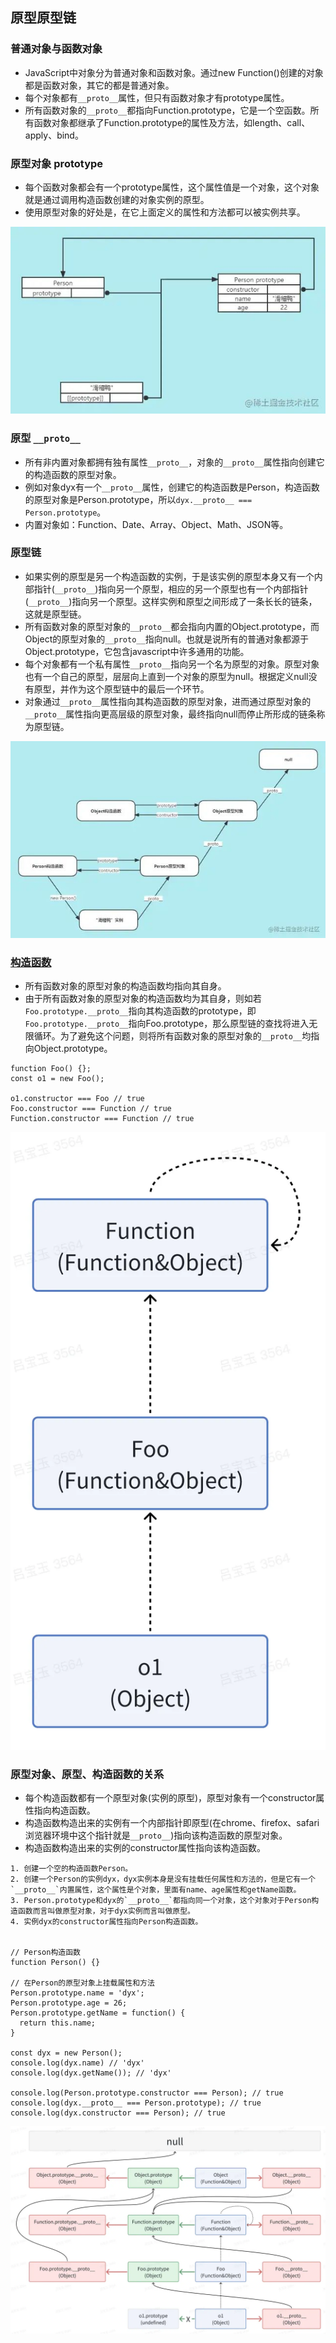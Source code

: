 ## 原型原型链
### 普通对象与函数对象
- JavaScript中对象分为普通对象和函数对象。通过new Function()创建的对象都是函数对象，其它的都是普通对象。
- 每个对象都有`__proto__`属性，但只有函数对象才有prototype属性。
- 所有函数对象的`__proto__`都指向Function.prototype，它是一个空函数。所有函数对象都继承了Function.prototype的属性及方法，如length、call、apply、bind。
### 原型对象 prototype
- 每个函数对象都会有一个prototype属性，这个属性值是一个对象，这个对象就是通过调用构造函数创建的对象实例的原型。
- 使用原型对象的好处是，在它上面定义的属性和方法都可以被实例共享。

![原型](./img/原型.png)
### 原型 `__proto__`
- 所有非内置对象都拥有独有属性`__proto__`，对象的`__proto__`属性指向创建它的构造函数的原型对象。
- 例如对象dyx有一个`__proto__`属性，创建它的构造函数是Person，构造函数的原型对象是Person.prototype，所以`dyx.__proto__ === Person.prototype`。
- 内置对象如：Function、Date、Array、Object、Math、JSON等。
### 原型链
- 如果实例的原型是另一个构造函数的实例，于是该实例的原型本身又有一个内部指针(`__proto__`)指向另一个原型，相应的另一个原型也有一个内部指针(`__proto__`)指向另一个原型。这样实例和原型之间形成了一条长长的链条，这就是原型链。
- 所有函数对象的原型对象的`__proto__`都会指向内置的Object.prototype，而Object的原型对象的`__proto__`指向null。也就是说所有的普通对象都源于Object.prototype，它包含javascript中许多通用的功能。
- 每个对象都有一个私有属性`__proto__`指向另一个名为原型的对象。原型对象也有一个自己的原型，层层向上直到一个对象的原型为null。根据定义null没有原型，并作为这个原型链中的最后一个环节。
- 对象通过`__proto__`属性指向其构造函数的原型对象，进而通过原型对象的`__proto__`属性指向更高层级的原型对象，最终指向null而停止所形成的链条称为原型链。

![原型链](./img/原型链.png)

### [构造函数](https://mp.weixin.qq.com/s/BtA5C_1DKpaztM6GYRakPg)
- 所有函数对象的原型对象的构造函数均指向其自身。
- 由于所有函数对象的原型对象的构造函数均为其自身，则如若`Foo.prototype.__proto__`指向其构造函数的prototype，即`Foo.prototype.__proto__`指向Foo.prototype，那么原型链的查找将进入无限循环。为了避免这个问题，则将所有函数对象的原型对象的`__proto__`均指向Object.prototype。
```
function Foo() {};
const o1 = new Foo();

o1.constructor === Foo // true
Foo.constructor === Function // true
Function.constructor === Function // true
```
![构造函数](./img/构造函数.png)
### 原型对象、原型、构造函数的关系
- 每个构造函数都有一个原型对象(实例的原型)，原型对象有一个constructor属性指向构造函数。
- 构造函数构造出来的实例有一个内部指针即原型(在chrome、firefox、safari浏览器环境中这个指针就是`__proto__`)指向该构造函数的原型对象。
- 构造函数构造出来的实例的constructor属性指向该构造函数。
```
1. 创建一个空的构造函数Person。
2. 创建一个Person的实例dyx，dyx实例本身是没有挂载任何属性和方法的，但是它有一个`__proto__`内置属性，这个属性是个对象，里面有name、age属性和getName函数。
3. Person.prototype和dyx的`__proto__`都指向同一个对象，这个对象对于Person构造函数而言叫做原型对象，对于dyx实例而言叫做原型。
4. 实例dyx的constructor属性指向Person构造函数。


// Person构造函数
function Person() {}

// 在Person的原型对象上挂载属性和方法
Person.prototype.name = 'dyx';
Person.prototype.age = 26;
Person.prototype.getName = function() {
  return this.name;
}

const dyx = new Person();
console.log(dyx.name) // 'dyx'
console.log(dyx.getName()); // 'dyx'

console.log(Person.prototype.constructor === Person); // true
console.log(dyx.__proto__ === Person.prototype); // true
console.log(dyx.constructor === Person); // true
```
![相互关系](./img/相互关系.png)




